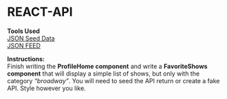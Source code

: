 # REACT-API

**Tools Used**  
[JSON Seed Data](https://next.json-generator.com/E1k5AHM6L)  
[JSON FEED](https://next.json-generator.com/api/json/get/E1k5AHM6L)

**Instructions:**  
Finish writing the **ProfileHome component** and write a **FavoriteShows component** that will display a simple list of shows, but only with the category *“broadway”*. You will need to seed the API return or create a fake API. Style however you like.